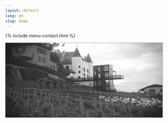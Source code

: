 ```yaml
---
layout: default
lang: en
slug: home
---
```


{% include menu-contact.html %}

![Nyon Chateau](/photos/nyon-chateau.jpg)
